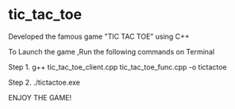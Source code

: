 # tic_tac_toe
Developed the famous game "TIC TAC TOE" using C++ 

To Launch the game ,Run the following commands on Terminal

Step 1.  g++ tic_tac_toe_client.cpp tic_tac_toe_func.cpp -o tictactoe

Step 2.  ./tictactoe.exe

ENJOY THE GAME!
